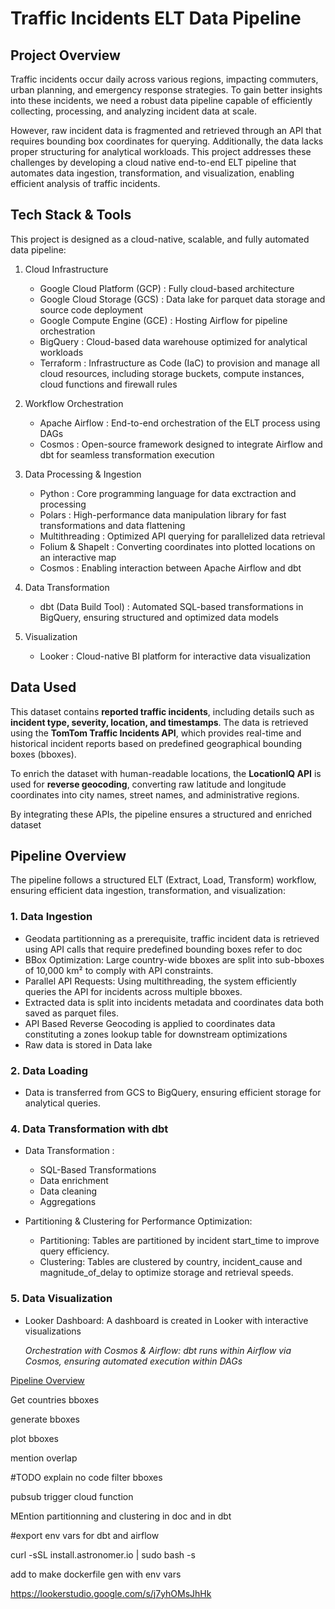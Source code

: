 # Traffic Incidents ELT Data Pipeline

## Project Overview

Traffic incidents occur daily across various regions, impacting commuters, urban planning, and emergency response strategies. To gain better insights into these incidents, we need a robust data pipeline capable of efficiently collecting, processing, and analyzing incident data at scale.

However, raw incident data is fragmented and retrieved through an API that requires bounding box coordinates for querying. Additionally, the data lacks proper structuring for analytical workloads. This project addresses these challenges by developing a cloud native end-to-end ELT pipeline that automates data ingestion, transformation, and visualization, enabling efficient analysis of traffic incidents.

## Tech Stack & Tools

This project is designed as a cloud-native, scalable, and fully automated data pipeline:

1. Cloud Infrastructure

    - Google Cloud Platform (GCP) : Fully cloud-based architecture
    - Google Cloud Storage (GCS) : Data lake for parquet data storage and source code deployment
    - Google Compute Engine (GCE) : Hosting Airflow for pipeline orchestration
    - BigQuery : Cloud-based data warehouse optimized for analytical workloads
    - Terraform : Infrastructure as Code (IaC) to provision and manage all cloud resources, including storage buckets, compute instances, cloud functions and firewall rules

2. Workflow Orchestration

    - Apache Airflow : End-to-end orchestration of the ELT process using DAGs
    - Cosmos : Open-source framework designed to integrate Airflow and dbt for seamless transformation execution

3. Data Processing & Ingestion

    - Python : Core programming language for data exctraction and processing
    - Polars : High-performance data manipulation library for fast transformations and data flattening 
    - Multithreading : Optimized API querying for parallelized data retrieval
    - Folium & Shapelt : Converting coordinates into plotted locations on an interactive map
    - Cosmos : Enabling interaction between Apache Airflow and dbt

4. Data Transformation 

    - dbt (Data Build Tool) : Automated SQL-based transformations in BigQuery, ensuring structured and optimized data models

5. Visualization

    - Looker : Cloud-native BI platform for interactive data visualization

## Data Used  
This dataset contains **reported traffic incidents**, including details such as **incident type, severity, location, and timestamps**. The data is retrieved using the **TomTom Traffic Incidents API**, which provides real-time and historical incident reports based on predefined geographical bounding boxes (bboxes).  

To enrich the dataset with human-readable locations, the **LocationIQ API** is used for **reverse geocoding**, converting raw latitude and longitude coordinates into city names, street names, and administrative regions.

By integrating these APIs, the pipeline ensures a structured and enriched dataset

## Pipeline Overview

The pipeline follows a structured ELT (Extract, Load, Transform) workflow, ensuring efficient data ingestion,
transformation, and visualization:


### 1. Data Ingestion

- Geodata partitionning as a prerequisite, traffic incident data is retrieved using API calls that require predefined bounding boxes refer to doc
- BBox Optimization: Large country-wide bboxes are split into sub-bboxes of 10,000 km² to comply with API constraints.
- Parallel API Requests: Using multithreading, the system efficiently queries the API for incidents across multiple bboxes.
- Extracted data is split into incidents metadata and coordinates data both saved as parquet files.
- API Based Reverse Geocoding is applied to coordinates data constituting a zones lookup table for downstream optimizations
- Raw data is stored in Data lake

### 2. Data Loading

- Data is transferred from GCS to BigQuery, ensuring efficient storage for analytical queries.

### 4. Data Transformation with dbt

- Data Transformation :

    - SQL-Based Transformations
    - Data enrichment
    - Data cleaning
    - Aggregations

- Partitioning & Clustering for Performance Optimization:

    - Partitioning: Tables are partitioned by incident start_time to improve query efficiency.
    - Clustering: Tables are clustered by country, incident_cause and magnitude_of_delay to optimize storage and retrieval speeds.

### 5. Data Visualization

- Looker Dashboard: A dashboard is created in Looker with interactive visualizations

    *Orchestration with Cosmos & Airflow: dbt runs within Airflow via Cosmos, ensuring automated execution within DAGs*

[Pipeline Overview](docs/Pipeline_overview.png)

Get countries bboxes

generate bboxes

plot bboxes

mention overlap

#TODO explain no code
filter bboxes 

pubsub trigger cloud function


MEntion partitionning and clustering in doc and in dbt

#export env vars for dbt and airflow

curl -sSL install.astronomer.io | sudo bash -s

add to make dockerfile gen with env vars

https://lookerstudio.google.com/s/j7yhOMsJhHk
